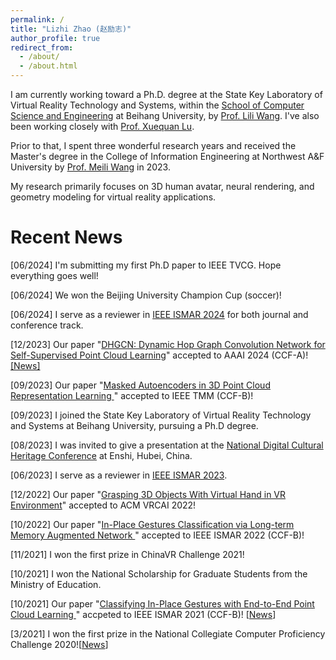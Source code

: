 ```yaml
---
permalink: /
title: "Lizhi Zhao (赵励志)"
author_profile: true
redirect_from: 
  - /about/
  - /about.html
---
```

I am currently working toward a Ph.D. degree at the State Key Laboratory of Virtual Reality Technology and Systems, within the [School of Computer Science and Engineering](https://scse.buaa.edu.cn/) at Beihang University, by [Prof. Lili Wang](https://liliwang.net/). I've also been working closely with [Prof. Xuequan Lu](http://www.xuequanlu.com/).

Prior to that, I spent three wonderful research years and received the Master's degree in the College of Information Engineering at  Northwest A&F University by [Prof. Meili Wang](https://scholar.google.com/citations?user=yNb6-d4AAAAJ) in 2023.

My research primarily focuses on 3D human avatar, neural rendering, and geometry modeling for virtual reality applications.

Recent News
======

[06/2024] I'm submitting my first Ph.D paper to IEEE TVCG. Hope everything goes well!

[06/2024] We won the Beijing University Champion Cup (soccer)! 

[06/2024] I serve as a reviewer in [IEEE ISMAR 2024](https://ieeeismar.org/) for both journal and conference track.

[12/2023] Our paper "[DHGCN: Dynamic Hop Graph Convolution Network for Self-Supervised Point Cloud Learning](https://ojs.aaai.org/index.php/AAAI/article/view/29185)" accepted to AAAI 2024 (CCF-A)! [[News]](https://news.nwafu.edu.cn/xnxw/ff2fa3455f1b45c4b88eb3dac044aaf4.htm)

[09/2023] Our paper "[Masked Autoencoders in 3D Point Cloud Representation Learning
](https://ieeexplore.ieee.org/abstract/document/10250984)" accepted to IEEE TMM (CCF-B)!

[09/2023] I joined the State Key Laboratory of Virtual Reality Technology and Systems at Beihang University, pursuing a Ph.D degree.

[08/2023] I was invited to give a presentation at the [National Digital Cultural Heritage Conference](https://www.csig.org.cn/48/202308/51271.html) at Enshi, Hubei, China.

[06/2023] I serve as a reviewer in [IEEE ISMAR 2023](https://ieeeismar.org/).

[12/2022] Our paper "[Grasping 3D Objects With Virtual Hand in VR Environment](https://dl.acm.org/doi/abs/10.1145/3574131.3574428)" accepted to ACM VRCAI 2022!

[10/2022] Our paper "[In-Place Gestures Classification via Long-term Memory Augmented Network
](https://ieeexplore.ieee.org/abstract/document/9995299)" accepted to IEEE ISMAR 2022 (CCF-B)!

[11/2021] I won the first prize in ChinaVR Challenge 2021!

[10/2021] I won the National Scholarship for Graduate Students from the Ministry of Education. 

[10/2021] Our paper "[Classifying In-Place Gestures with End-to-End Point Cloud Learning
](https://ieeexplore.ieee.org/abstract/document/9583828)" accpeted to IEEE ISMAR 2021 (CCF-B)! [[News](https://cie.nwafu.edu.cn/kxyj/kyjz/fcfb6fedccb4481a8317cbeac3761c6f.htm)]

[3/2021] I won the first prize in the National Collegiate Computer Proficiency Challenge 2020![[News](https://news.nwafu.edu.cn/xnxw/6ac9826c94464cacb56d7ffbc22315d9.htm)]